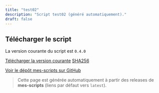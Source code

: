 ```yaml
---
title: "test02"
description: "Script test02 (généré automatiquement)."
draft: false
---
```


## Télécharger le script

<p class="version-line">
  La version courante du script est <code>0.4.0</code>
</p>

<div class="dl-row">
  <a href="https://github.com/NoelNac-HackEthical/mes-scripts/releases/latest/download/test02" class="he-btn he-btn--neutral">Télécharger la version courante</a>
  <a href="https://github.com/NoelNac-HackEthical/mes-scripts/releases/latest/download/test02.sha256" class="he-btn he-btn--sm he-btn--neutral">SHA256</a>
</div>

<p><a href="https://github.com/NoelNac-HackEthical/mes-scripts">Voir le dépôt mes-scripts sur GitHub</a></p>

> Cette page est générée automatiquement à partir des releases de **mes-scripts** (liens par défaut vers `latest`).
